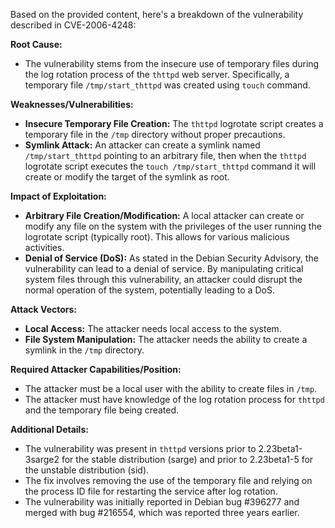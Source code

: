 Based on the provided content, here's a breakdown of the vulnerability described in CVE-2006-4248:

**Root Cause:**

- The vulnerability stems from the insecure use of temporary files during the log rotation process of the `thttpd` web server. Specifically, a temporary file `/tmp/start_thttpd` was created using `touch` command.

**Weaknesses/Vulnerabilities:**

- **Insecure Temporary File Creation:** The `thttpd` logrotate script creates a temporary file in the `/tmp` directory without proper precautions.
- **Symlink Attack:**  An attacker can create a symlink named `/tmp/start_thttpd` pointing to an arbitrary file, then when the `thttpd` logrotate script executes the `touch /tmp/start_thttpd` command it will create or modify the target of the symlink as root.

**Impact of Exploitation:**

- **Arbitrary File Creation/Modification:** A local attacker can create or modify any file on the system with the privileges of the user running the logrotate script (typically root). This allows for various malicious activities.
- **Denial of Service (DoS):** As stated in the Debian Security Advisory, the vulnerability can lead to a denial of service. By manipulating critical system files through this vulnerability, an attacker could disrupt the normal operation of the system, potentially leading to a DoS.

**Attack Vectors:**

- **Local Access:** The attacker needs local access to the system.
- **File System Manipulation:** The attacker needs the ability to create a symlink in the `/tmp` directory.

**Required Attacker Capabilities/Position:**

- The attacker must be a local user with the ability to create files in `/tmp`.
- The attacker must have knowledge of the log rotation process for `thttpd` and the temporary file being created.

**Additional Details:**

- The vulnerability was present in `thttpd` versions prior to 2.23beta1-3sarge2 for the stable distribution (sarge) and prior to 2.23beta1-5 for the unstable distribution (sid).
- The fix involves removing the use of the temporary file and relying on the process ID file for restarting the service after log rotation.
- The vulnerability was initially reported in Debian bug #396277 and merged with bug #216554, which was reported three years earlier.